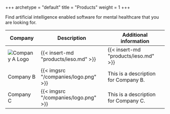 +++
archetype = "default"
title = "Products"
weight = 1
+++

Find artificial intelligence enabled software for mental healthcare that you are looking for.

| Company | Description | Additional information |
|------|------|-------------|
| <img src="/products/ieso.jpg" alt="Company A Logo" /> | {{< insert-md "products/ieso.md" >}} | {{< insert-md "products/ieso.md" >}} |
| Company B |{{< imgsrc "/companies/logo.png" >}} | This is a description for Company B. |
| Company C | {{< imgsrc "/companies/logo.png" >}} | This is a description for Company C. |


